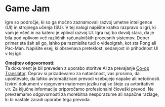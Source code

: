 <!--
CO_OP_TRANSLATOR_METADATA:
{
  "original_hash": "702dc1df5d0285dbe4d04bee982d183e",
  "translation_date": "2025-08-25T22:27:12+00:00",
  "source_file": "lessons/1-Intro/assignment.md",
  "language_code": "sl"
}
-->
# Game Jam

Igre so področje, ki so ga močno zaznamovali razvoj umetne inteligence (UI) in strojnega učenja (SU). V tej nalogi napišite kratko razpravo o igri, ki vam je všeč in na katero je vplival razvoj UI. Igra naj bo dovolj stara, da je bila pod vplivom več različnih računalniških procesnih sistemov. Dober primer sta šah ali go, lahko pa razmislite tudi o videoigrah, kot sta Pong ali Pac-Man. Napišite esej, ki obravnava preteklost, sedanjost in prihodnost UI v tej igri.

**Omejitev odgovornosti**:  
Ta dokument je bil preveden z uporabo storitve AI za prevajanje [Co-op Translator](https://github.com/Azure/co-op-translator). Čeprav si prizadevamo za natančnost, vas prosimo, da upoštevate, da lahko avtomatizirani prevodi vsebujejo napake ali netočnosti. Izvirni dokument v njegovem maternem jeziku naj se šteje za avtoritativni vir. Za ključne informacije priporočamo profesionalni človeški prevod. Ne prevzemamo odgovornosti za morebitna nesporazume ali napačne razlage, ki bi nastale zaradi uporabe tega prevoda.